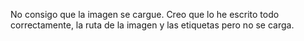 No consigo que la imagen se cargue. 
Creo que lo he escrito todo correctamente, la ruta de la imagen y las etiquetas pero no se carga.
